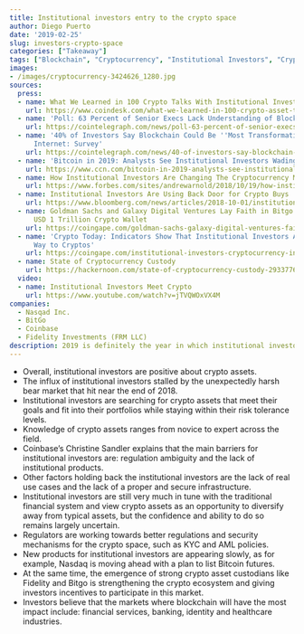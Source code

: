 ```yaml
---
title: Institutional investors entry to the crypto space
author: Diego Puerto
date: '2019-02-25'
slug: investors-crypto-space
categories: ["Takeaway"]
tags: ["Blockchain", "Cryptocurrency", "Institutional Investors", "Crypto Custodies", "KYC/AML"]
images:
- /images/cryptocurrency-3424626_1280.jpg
sources:
  press:
  - name: What We Learned in 100 Crypto Talks With Institutional Investors
    url: https://www.coindesk.com/what-we-learned-in-100-crypto-asset-talks-with-institutional-investors?msg=You+were+successfully+subscribed
  - name: 'Poll: 63 Percent of Senior Execs Lack Understanding of Blockchain Tech'
    url: https://cointelegraph.com/news/poll-63-percent-of-senior-execs-lack-understanding-of-blockchain-tech
  - name: '40% of Investors Say Blockchain Could Be ''Most Transformative'' Tech Since
      Internet: Survey'
    url: https://cointelegraph.com/news/40-of-investors-say-blockchain-could-be-most-transformative-tech-since-internet-survey
  - name: 'Bitcoin in 2019: Analysts See Institutional Investors Wading into Crypto'
    url: https://www.ccn.com/bitcoin-in-2019-analysts-see-institutional-investors-wading-into-crypto/
  - name: How Institutional Investors Are Changing The Cryptocurrency Market
    url: https://www.forbes.com/sites/andrewarnold/2018/10/19/how-institutional-investors-are-changing-the-cryptocurrency-market/#5397b501ffe9
  - name: Institutional Investors Are Using Back Door for Crypto Buys
    url: https://www.bloomberg.com/news/articles/2018-10-01/institutional-investors-are-using-back-door-for-crypto-purchases
  - name: Goldman Sachs and Galaxy Digital Ventures Lay Faith in Bitgo’s Vision of
      USD 1 Trillion Crypto Wallet
    url: https://coingape.com/goldman-sachs-galaxy-digital-ventures-faith-in-bitgo/
  - name: 'Crypto Today: Indicators Show That Institutional Investors Are Making Their
      Way to Cryptos'
    url: https://coingape.com/institutional-investors-cryptocurrency-investments/
  - name: State of Cryptocurrency Custody
    url: https://hackernoon.com/state-of-cryptocurrency-custody-2933776835a2
  video:
  - name: Institutional Investors Meet Crypto
    url: https://www.youtube.com/watch?v=jTVQWOxVX4M
companies:
  - Nasqad Inc.
  - BitGo
  - Coinbase
  - Fidelity Investments (FRM LLC)
description: 2019 is definitely the year in which institutional investors capital is flowing into the crypto space.
---
```


- Overall, institutional investors are positive about crypto assets.
- The influx of institutional investors stalled by the unexpectedly harsh bear market that hit near the end of 2018.
- Institutional investors are searching for crypto assets that meet their goals and fit into their portfolios while staying within their risk tolerance levels.
- Knowledge of crypto assets ranges from novice to expert across the field.
- Coinbase’s Christine Sandler explains that the main barriers for institutional investors are: regulation ambiguity and the lack of institutional products.
- Other factors holding back the institutional investors are the lack of real use cases and the lack of a proper and secure infrastructure.
- Institutional investors are still very much in tune with the traditional financial system and view crypto assets as an opportunity to diversify away from typical assets, but the confidence and ability to do so remains largely uncertain.
- Regulators are working towards better regulations and security mechanisms for the crypto space, such as KYC and AML policies.
- New products for institutional investors are appearing slowly, as for example, Nasdaq is moving ahead with a plan to list Bitcoin futures.
- At the same time, the emergence of strong crypto asset custodians like Fidelity and Bitgo is strengthening the crypto ecosystem and giving investors incentives to participate in this market.
- Investors believe that the markets where blockchain will have the most impact include: financial services, banking, identity and healthcare industries.
